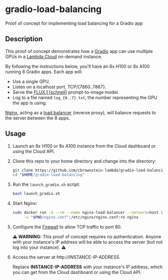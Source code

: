 # gradio-load-balancing
Proof of concept for implementing load balancing for a Gradio app

## Description

This proof of concept demonstrates how a [Gradio](https://www.gradio.app/) app
can use multiple GPUs in a [Lambda
Cloud](https://lambdalabs.com/service/gpu-cloud) on-demand instance.

By following the instructions below, you'll have an 8x H100 or 8x A100
running 8 Gradio apps. Each app will:

- Use a single GPU.
- Listen on a localhost port, TCP/{7860..7867}.
- Serve the [FLUX.1
  [schnell]](https://huggingface.co/black-forest-labs/FLUX.1-schnell)
  prompt-to-image model.
- Log to a file named `log_{0..7}.txt`, the number representing the GPU the
  app is using.

[Nginx](https://nginx.org/en/), acting as a [load
balancer](https://docs.nginx.com/nginx/admin-guide/load-balancer/http-load-balancer/)
(reverse proxy), will balance requests to the server between the 8 apps.

## Usage

1. Launch an 8x H100 or 8x A100 instance from the Cloud dashboard or using the
   Cloud API.

1. Clone this repo to your home directory and change into the directory:

   ```bash
   git clone https://github.com/cbrownstein-lambda/gradio-load-balancing.git "$HOME/gradio-load-balancing" && \
   cd "$HOME/gradio-load-balancing"
   ```

1. Run the `launch_gradio.sh` script:

   ```bash
   bash launch_gradio.sh
   ```

1. Start Nginx:

   ```bash
   sudo docker run -d --rm --name nginx-load-balancer --network=host \
        -v "$PWD/nginx.conf":/etc/nginx/nginx.conf:ro nginx
   ```

1. Configure the
   [Firewall](https://docs.lambdalabs.com/on-demand-cloud/firewall) to allow
   TCP traffic to port 80.

   ⚠️ **WARNING:** This proof of concept requires no authentication. Anyone
   with your instance's IP address will be able to access the server (but not
   log into your instance). ⚠️

1. Access the server at http://INSTANCE-IP-ADDRESS.

   Replace **INSTANCE-IP-ADDRESS** with your instance's IP address, which you
   can get from the Cloud dashboard or using the Cloud API.
